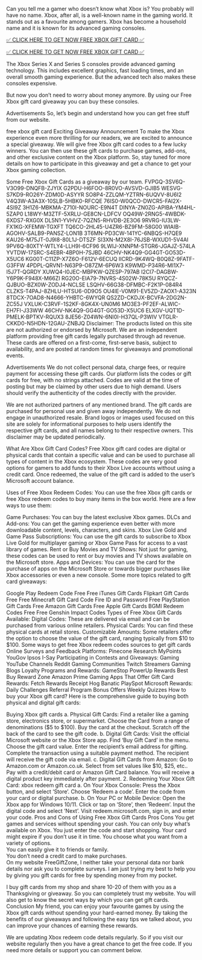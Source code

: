 Can you tell me a gamer who doesn’t know what Xbox is? You probably will have no name. Xbox, after all, is a well-known name in the gaming world. It stands out as a favourite among gamers. Xbox has become a household name and it is known for its advanced gaming consoles.

[✅ CLICK HERE TO GET NOW FREE XBOX GIFT CARD ✅](https://todaylink.site/freegiftcard/)


[✅ CLICK HERE TO GET NOW FREE XBOX GIFT CARD ✅](https://todaylink.site/freegiftcard/)

The Xbox Series X and Series S consoles provide advanced gaming technology. This includes excellent graphics, fast loading times, and an overall smooth gaming experience. But the advanced tech also makes these consoles expensive.

But now you don’t need to worry about money anymore. By using our Free Xbox gift card giveaway you can buy these consoles.

Advertisements
So, let’s begin and understand how you can get free stuff from our website.

free xbox gift card
Exciting Giveaway Announcement
To make the Xbox experience even more thrilling for our readers, we are excited to announce a special giveaway. We will give free Xbox gift card codes to a few lucky winners. You can then use these gift cards to purchase games, add-ons, and other exclusive content on the Xbox platform. So, stay tuned for more details on how to participate in this giveaway and get a chance to get your Xbox gaming collection.

Some Free Xbox Gift Cards as a giveaway by our team.
FVPGQ-3SV6Q-V3O99-DNQFB-ZJYIX
G2PDU-H6FOO-8R0VO-AVSVD-GJIB5
WESVG-S7KD9-RO26Y-ZDM0D-ASYYR
SO8P4-ZZLQM-YZTRN-6UQVV-8U6I2
V4Q3W-A3A3X-10SLB-5HBK0-RFCQE
76IS0-W0QCO-DWCR5-FAI2X-4SI9Z
3H1Z6-MBKMA-Z710I-NOURC-E9N4T
DINYA-ZN0ZG-APIBA-YM4HL-5ZAP0
L18WY-M3ZTF-5XRLU-GE8CN-LDFCV
OQ49W-2RNG5-4WBDK-6XDS7-RXG0X
DL5N1-YVHVZ-7QZN5-RHVDB-2E3O6
9RVRG-IU3LW-FX1KG-XFEMW-TGXFT
TQ6CO-2HL45-U4ZR6-BZ9FM-58G00
WIAIB-AGOHV-SALB9-PANSZ-LON1B
3T6MN-PD3CW-141YC-6NBQS-H7QE9
KAU26-M75JT-0J9I8-80L1J-DTSZF
SI3XN-M2X8I-76JSB-WXUD1-5V4AI
9PV6Q-80XTY-WTLY4-LLH9I-6CF96
9LWIJ-XNNPM-STGR6-JGAJZ-574LA
YVTDW-17SRC-S4EBR-4BP0H-7SJBD
46CHV-NK4Q9-GG4GT-GO53D-X5UC6
KG00T-C11ZP-X7Z6O-F612V-6ECUQ
IICRD-9K4WQ-B0Q8Z-9FATF-G3FFW
4PDPL-QRVN1-N63P9-O87ZM-6P6W3
K9WMD-P34R6-MI1X7-I5J7T-QGRDY
XUWQ4-I0JEC-MBPKW-QZESP-797AB
I2CI7-DAGBW-Y6P9K-F948X-M66ZI
RG20O-EIA79-7NVRS-4S02W-78K5U
RYQCZ-QJBUO-BZX0W-ZODJ4-NCLSE
LSQHV-66G38-DFMBC-F2K1P-084R4
CLZKS-T4PAJ-8ZHLU-HTSU6-0D9O5
OU4IE-V0M91-EV5ZD-ZAOX1-A323N
8TDCX-7OAD8-N4666-YHBTC-6WYQR
QS2ZD-CKDJX-BCVFA-2DG2N-ZC55J
VXLUK-C3RVF-1S2KF-8GK4X-UN0M6
MO3E3-PF2EF-ALWIC-EH7FI-J33WW
46CHV-NK4Q9-GG4GT-GO53D-X5UC6
ELXGV-UQT1D-PMELK-BPTKV-RQUX3
8JE56-Z04WN-6NI0I-H37QL-P3WIV
VTGLR-CKKD0-N5HDN-12GAU-ZNBJQ
Disclaimer: The products listed on this site are not authorized or endorsed by Microsoft. We are an independent platform providing free gift cards legally purchased through ad revenue. These cards are offered on a first-come, first-serve basis, subject to availability, and are posted at random times for giveaways and promotional events.

Advertisements
We do not collect personal data, charge fees, or require payment for accessing these gift cards. Our platform lists the codes or gift cards for free, with no strings attached. Codes are valid at the time of posting but may be claimed by other users due to high demand. Users should verify the authenticity of the codes directly with the provider.

We are not authorized partners of any mentioned brand. The gift cards are purchased for personal use and given away independently. We do not engage in unauthorized resale. Brand logos or images used focused on this site are solely for informational purposes to help users identify the respective gift cards, and all names belong to their respective owners. This disclaimer may be updated periodically.

What Are Xbox Gift Card Codes?
Free Xbox gift card codes are digital or physical cards that contain a specific value and can be used to purchase all types of content in the Xbox ecosystem. These codes are very good options for gamers to add funds to their Xbox Live accounts without using a credit card. Once redeemed, the value of the gift card is added to the user’s Microsoft account balance.

Uses of Free Xbox Redeem Codes:
You can use the free Xbox gift cards or free Xbox redeem codes to buy many items in the box world. Here are a few ways to use them:

Game Purchases: You can buy the latest exclusive Xbox games.
DLCs and Add-ons: You can get the gaming experience even better with more downloadable content, levels, characters, and skins.
Xbox Live Gold and Game Pass Subscriptions: You can use the gift cards to subscribe to Xbox Live Gold for multiplayer gaming or Xbox Game Pass for access to a vast library of games.
Rent or Buy Movies and TV Shows: Not just for gaming, these codes can be used to rent or buy movies and TV shows available on the Microsoft store.
Apps and Devices: You can use the card for the purchase of apps on the Microsoft Store or towards bigger purchases like Xbox accessories or even a new console.
Some more topics related to gift card giveaways:

Google Play Redeem Code Free
Free iTunes Gift Cards
Flipkart Gift Cards Free
Free Minecraft Gift Card Code
Fire ID and Password
Free PlayStation Gift Cards
Free Amazon Gift Cards
Free Apple Gift Cards
BGMI Redeem Codes Free
Free Genshin Impact Codes
Types of Free Xbox Gift Cards Available:
Digital Codes: These are delivered via email and can be purchased from various online retailers.
Physical Cards: You can find these physical cards at retail stores.
Customizable Amounts: Some retailers offer the option to choose the value of the gift card, ranging typically from $10 to $100.
Some ways to get free Xbox redeem codes
sources to get gift cards
Online Surveys and Feedback Platforms:
Pinecone Research
MyPoints
YouGov
Ipsos I-Say
Participating in Contests and Giveaways:
Gaming YouTube Channels
Reddit Gaming Communities
Twitch Streamers
Gaming Blogs
Loyalty Programs and Rewards:
GameStop PowerUp Rewards
Best Buy Reward Zone
Amazon Prime Gaming
Apps That Offer Gift Card Rewards:
Fetch Rewards
Receipt Hog
Banatic
PlaySpot
Microsoft Rewards:
Daily Challenges
Referral Program
Bonus Offers
Weekly Quizzes
How to buy your Xbox gift card?
Here is the comprehensive guide to buying both physical and digital gift cards:

Buying Xbox gift cards
a. Physical Gift Cards:
Find a retailer like a gaming store, electronics store, or supermarket.
Choose the Card from a range of denominations ($5 to $100).
Buy the card at the checkout.
Scratch off the back of the card to see the gift code.
b. Digital Gift Cards:
Visit the official Microsoft website or the Xbox Store app.
Find ‘Buy Gift Card’ in the menu.
Choose the gift card value.
Enter the recipient’s email address for gifting.
Complete the transaction using a suitable payment method.
The recipient will receive the gift code via email.
c. Digital Gift Cards from Amazon:
Go to Amazon.com or Amazon.co.uk.
Select from set values like $10, $25, etc..
Pay with a credit/debit card or Amazon Gift Card balance.
You will receive a digital product key immediately after payment.
2. Redeeming Your Xbox Gift Card:
xbox redeem gift card
a. On Your Xbox Console:
Press the Xbox button, and select ‘Store’.
Choose ‘Redeem a code’.
Enter the code from your card or digital purchase.
b. On Your PC or Mobile Device:
Open the Xbox app for Windows 10/11.
Click or tap on ‘Store’, then ‘Redeem’.
Input the digital code and select ‘Next’.
Visit redeem.microsoft.com, sign in, and enter your code.
Pros and Cons of Using Free Xbox Gift Cards
Pros    Cons
You get games and services without spending your cash.    You can only buy what’s available on Xbox.
You just enter the code and start shopping.    Your card might expire if you don’t use it in time.
You choose what you want from a variety of options.    
You can easily give it to friends or family.    
You don’t need a credit card to make purchases.    
On my website FreeGiftZone, I neither take your personal data nor bank details nor ask you to complete surveys. I am just trying my best to help you by giving you gift cards for free by spending money from my pocket.

I buy gift cards from my shop and share 10-20 of them with you as a Thanksgiving or giveaway. So you can completely trust my website. You will also get to know the secret ways by which you can get gift cards.
Conclusion
My friend, you can enjoy your favourite games by using the Xbox gift cards without spending your hard-earned money. By taking the benefits of our giveaways and following the easy tips we talked about, you can improve your chances of earning these rewards.

We are updating Xbox redeem code details regularly. So if you visit our website regularly then you have a great chance to get the free code. If you need more details or support you can comment below.
